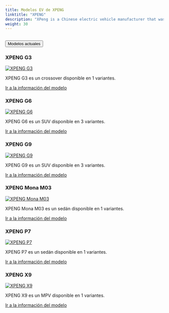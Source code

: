 ```yaml
---
title: Modelos EV de XPENG
linktitle: "XPENG"
description: "XPeng is a Chinese electric vehicle manufacturer that was founded in 2014 by He Xiaopeng, a former Alibaba executive and internet entrepreneur. The company is headquartered in Guangzhou, Guangdong, with offices in Mountain View, California, United States and is publicly traded on the New York Stock Exchange. "
weight: 30
---
```

<!-- markdownlint-disable MD033 -->
<!-- markdownlint-disable MD010 -->


<div class="accordion" id="accordionPanelsStayOpenExample">
    <div class="accordion-item">
        <h2 class="accordion-header">
            <button class="accordion-button" type="button" data-bs-toggle="collapse" data-bs-target="#panelsStayOpen-collapseOne" aria-expanded="true" aria-controls="panelsStayOpen-collapseOne">
                        Modelos actuales
            </button>
        </h2>
        <div id="panelsStayOpen-collapseOne" class="accordion-collapse collapse show">
            <div class="accordion-body">
    <div class="container p-3 mb-4 bg-body-tertiary rounded border">
        <h3>XPENG G3</h3>
        <div class="row">
            <div class="col col-12 col-md-6">
                <a href="g3">
                    <img src="https://media.evkx.net/multimedia/models/xpeng/g3/g3i/main_1_st.jpeg" class="img-fluid" alt="XPENG G3" >
                </a>
            </div>
            <div class="col col-12 col-md-6"><p>
XPENG G3 es un crossover disponible en 1 variantes.
</p>
	<a href="g3/" class="btn btn-outline-primary" role="button">Ir a la información del modelo</a>
		</div>
	</div>
</div>
    <div class="container p-3 mb-4 bg-body-tertiary rounded border">
        <h3>XPENG G6</h3>
        <div class="row">
            <div class="col col-12 col-md-6">
                <a href="g6">
                    <img src="https://media.evkx.net/multimedia/models/xpeng/g6/g6_awd_performance/main_1_st.jpg" class="img-fluid" alt="XPENG G6" >
                </a>
            </div>
            <div class="col col-12 col-md-6"><p>
XPENG G6 es un SUV disponible en 3 variantes.
</p>
	<a href="g6/" class="btn btn-outline-primary" role="button">Ir a la información del modelo</a>
		</div>
	</div>
</div>
    <div class="container p-3 mb-4 bg-body-tertiary rounded border">
        <h3>XPENG G9</h3>
        <div class="row">
            <div class="col col-12 col-md-6">
                <a href="g9">
                    <img src="https://media.evkx.net/multimedia/models/xpeng/g9/g9_awd_performance/main_1_st.jpg" class="img-fluid" alt="XPENG G9" >
                </a>
            </div>
            <div class="col col-12 col-md-6"><p>
XPENG G9 es un SUV disponible en 3 variantes.
</p>
	<a href="g9/" class="btn btn-outline-primary" role="button">Ir a la información del modelo</a>
		</div>
	</div>
</div>
    <div class="container p-3 mb-4 bg-body-tertiary rounded border">
        <h3>XPENG Mona M03</h3>
        <div class="row">
            <div class="col col-12 col-md-6">
                <a href="mona_m03">
                    <img src="https://media.evkx.net/multimedia/models/xpeng/mona_m03/mona_m03_long_range/main_1_st.jpg" class="img-fluid" alt="XPENG Mona M03" >
                </a>
            </div>
            <div class="col col-12 col-md-6"><p>
XPENG Mona M03 es un sedán disponible en 1 variantes.
</p>
	<a href="mona_m03/" class="btn btn-outline-primary" role="button">Ir a la información del modelo</a>
		</div>
	</div>
</div>
    <div class="container p-3 mb-4 bg-body-tertiary rounded border">
        <h3>XPENG P7</h3>
        <div class="row">
            <div class="col col-12 col-md-6">
                <a href="p7">
                    <img src="https://media.evkx.net/multimedia/models/xpeng/p7/p7_awd_performance/main_1_st.jpg" class="img-fluid" alt="XPENG P7" >
                </a>
            </div>
            <div class="col col-12 col-md-6"><p>
XPENG P7 es un sedán disponible en 1 variantes.
</p>
	<a href="p7/" class="btn btn-outline-primary" role="button">Ir a la información del modelo</a>
		</div>
	</div>
</div>
    <div class="container p-3 mb-4 bg-body-tertiary rounded border">
        <h3>XPENG X9</h3>
        <div class="row">
            <div class="col col-12 col-md-6">
                <a href="x9">
                    <img src="https://media.evkx.net/multimedia/models/xpeng/x9/x9_awd_performance/main_1_st.jpg" class="img-fluid" alt="XPENG X9" >
                </a>
            </div>
            <div class="col col-12 col-md-6"><p>
XPENG X9 es un MPV disponible en 1 variantes.
</p>
	<a href="x9/" class="btn btn-outline-primary" role="button">Ir a la información del modelo</a>
		</div>
	</div>
</div>
        </div>
    </div>
</div></div>
